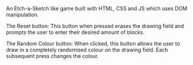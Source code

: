 An Etch-a-Sketch like game built with HTML, CSS and JS which uses DOM manipulation.

The Reset button: This button when pressed erases the drawing field and prompts the user to enter their desired amount of blocks.

The Random Colour button: When clicked, this button allows the user to draw in a completely randomised colour on the drawing field. Each subsequent press changes the colour. 